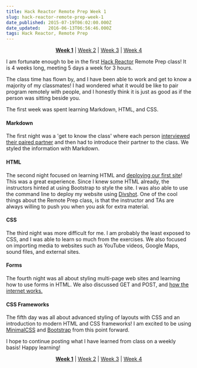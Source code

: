 ```yaml
---
title: Hack Reactor Remote Prep Week 1
slug: hack-reactor-remote-prep-week-1
date_published: 2015-07-19T06:02:00.000Z
date_updated:   2016-06-13T06:56:46.000Z
tags: Hack Reactor, Remote Prep
---
```


<p style="text-align: center"><a href = "http://justinzimmerman.net/hack-reactor-remote-prep-week-1/"><b>Week 1</b></a> | <a href = "http://justinzimmerman.net/hack-reactor-remote-prep-week-2/">Week 2</a> | <a href = "http://justinzimmerman.net/hack-reactor-remote-prep-week-3/">Week 3</a> | <a href = "http://justinzimmerman.net/hack-reactor-remote-prep-week-4/">Week 4</a></p>

I am fortunate enough to be in the first [Hack Reactor](http://hackreactor.com) Remote Prep class! It is 4 weeks long, meeting 5 days a week for 3 hours.

The class time has flown by, and I have been able to work and get to know a majority of my classmates! I had wondered what it would be like to pair program remotely with people, and I honestly think it is just as good as if the person was sitting beside you.

The first week was spent learning Markdown, HTML, and CSS. 

#### Markdown

The first night was a 'get to know the class' where each person [interviewed their paired partner](https://gist.github.com/jrzimmerman/4bc55dd20ae8206689c0) and then had to introduce their partner to the class. We styled the information with Markdown.

#### HTML

The second night focused on learning HTML and [deploying our first site](http://jzimmerman.divshot.io/)! This was a great experience. Since I knew some HTML already, the instructors hinted at using Bootstrap to style the site. I was also able to use the command line to deploy my website using [Divshot](https://divshot.com/). One of the cool things about the Remote Prep class, is that the instructor and TAs are always willing to push you when you ask for extra material.

#### CSS

The third night was more difficult for me. I am probably the least exposed to CSS, and I was able to learn so much from the exercises. We also focused on importing media to websites such as YouTube videos, Google Maps, sound files, and external sites.

#### Forms

The fourth night was all about styling multi-page web sites and learning how to use forms in HTML. We also discussed GET and POST, and [how the internet works.](https://www.youtube.com/watch?v=7_LPdttKXPc)

#### CSS Frameworks

The fifth day was all about advanced styling of layouts with CSS and an introduction to modern HTML and CSS frameworks! I am excited to be using [MinimalCSS](http://minimalcss.com/) and [Bootstrap](http://getbootstrap.com/) from this point forward.

I hope to continue posting what I have learned from class on a weekly basis! Happy learning!

<p style="text-align: center"><a href = "http://justinzimmerman.net/hack-reactor-remote-prep-week-1/"><b>Week 1</b></a> | <a href = "http://justinzimmerman.net/hack-reactor-remote-prep-week-2/">Week 2</a> | <a href = "http://justinzimmerman.net/hack-reactor-remote-prep-week-3/">Week 3</a> | <a href = "http://justinzimmerman.net/hack-reactor-remote-prep-week-4/">Week 4</a></p>

